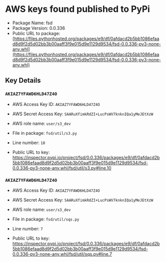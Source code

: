 # AWS keys found published to PyPi

* Package Name: fsd
* Package Version: 0.0.336
* Public URL to package: [https://files.pythonhosted.org/packages/e9/df/0afdacd2b5bb1086efaad8d9f2d5d02bb3b00aaff3f9e015d9e1129d9534/fsd-0.0.336-py3-none-any.whl](https://files.pythonhosted.org/packages/e9/df/0afdacd2b5bb1086efaad8d9f2d5d02bb3b00aaff3f9e015d9e1129d9534/fsd-0.0.336-py3-none-any.whl)

## Key Details

### `AKIAZ7YFAWD6HLD47Z4O`

* AWS Access Key ID: `AKIAZ7YFAWD6HLD47Z4O`
* AWS Secret Access Key: `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` 
* AWS role name: `user/s3_dev`
* File in package: `fsd/util/s3.py`
* Line number: `10`

* Public URL to key: https://inspector.pypi.io/project/fsd/0.0.336/packages/e9/df/0afdacd2b5bb1086efaad8d9f2d5d02bb3b00aaff3f9e015d9e1129d9534/fsd-0.0.336-py3-none-any.whl/fsd/util/s3.py#line.10



### `AKIAZ7YFAWD6HLD47Z4O`

* AWS Access Key ID: `AKIAZ7YFAWD6HLD47Z4O`
* AWS Secret Access Key: `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` 
* AWS role name: `user/s3_dev`
* File in package: `fsd/util/sqs.py`
* Line number: `7`

* Public URL to key: https://inspector.pypi.io/project/fsd/0.0.336/packages/e9/df/0afdacd2b5bb1086efaad8d9f2d5d02bb3b00aaff3f9e015d9e1129d9534/fsd-0.0.336-py3-none-any.whl/fsd/util/sqs.py#line.7


